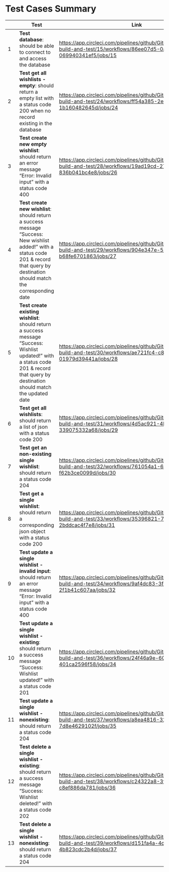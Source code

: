 # Test Cases Summary

|     | Test                                                                                                                                                                                       | Link                                                                                                                                    |
| --- | ------------------------------------------------------------------------------------------------------------------------------------------------------------------------------------------ | --------------------------------------------------------------------------------------------------------------------------------------- |
| 1   | **Test database**: should be able to connect to and access the database                                                                                                                    | https://app.circleci.com/pipelines/github/Gitcatmeoww/goTravel-build-and-test/15/workflows/86ee07d5-0a16-47f8-97d8-069940341ef5/jobs/15 |
| 2   | **Test get all wishlists - empty**: should return a empty list with a status code 200 when no record existing in the database                                                              | https://app.circleci.com/pipelines/github/Gitcatmeoww/goTravel-build-and-test/24/workflows/ff54a385-2e6f-45e3-824d-1b160482645d/jobs/24 |
| 3   | **Test create new empty wishlist**: should return an error message “Error: Invalid input” with a status code 400                                                                           | https://app.circleci.com/pipelines/github/Gitcatmeoww/goTravel-build-and-test/28/workflows/19ad19cd-2736-4b3f-9c99-836b041bc4e8/jobs/26 |
| 4   | **Test create new wishlist**: should return a success message “Success: New wishlist added!” with a status code 201 & record that query by destination should match the corresponding date | https://app.circleci.com/pipelines/github/Gitcatmeoww/goTravel-build-and-test/29/workflows/904e347e-5239-4ced-864b-b68fe6701863/jobs/27 |
| 5   | **Test create existing wishlist**: should return a success message “Success: Wishlist updated!” with a status code 201 & record that query by destination should match the updated date    | https://app.circleci.com/pipelines/github/Gitcatmeoww/goTravel-build-and-test/30/workflows/ae721fc4-c800-4a5d-ac9b-01979d39441a/jobs/28 |
| 6   | **Test get all wishlists**: should return a list of json with a status code 200                                                                                                            | https://app.circleci.com/pipelines/github/Gitcatmeoww/goTravel-build-and-test/31/workflows/4d5ac921-4bdd-4745-9523-339075332a68/jobs/29 |
| 7   | **Test get an non-existing single wishlist**: should return a status code 204                                                                                                              | https://app.circleci.com/pipelines/github/Gitcatmeoww/goTravel-build-and-test/32/workflows/761054a1-6385-456c-9ed0-f62b3ce0099d/jobs/30 |
| 8   | **Test get a single wishlist**: should return a corresponding json object with a status code 200                                                                                           | https://app.circleci.com/pipelines/github/Gitcatmeoww/goTravel-build-and-test/33/workflows/35396821-7b87-41fe-bc3e-2bddcac4f7e8/jobs/31 |
| 9   | **Test update a single wishlist - invalid input**: should return an error message “Error: Invalid input” with a status code 400                                                            | https://app.circleci.com/pipelines/github/Gitcatmeoww/goTravel-build-and-test/34/workflows/9af4dc83-3f65-410f-920e-2f1b41c607aa/jobs/32 |
| 10  | **Test update a single wishlist - existing**: should return a success message “Success: Wishlist updated!” with a status code 201                                                          | https://app.circleci.com/pipelines/github/Gitcatmeoww/goTravel-build-and-test/36/workflows/24f46a9e-608a-4cab-9a35-401ca2596f58/jobs/34 |
| 11  | **Test update a single wishlist - nonexisting**: should return a status code 204                                                                                                           | https://app.circleci.com/pipelines/github/Gitcatmeoww/goTravel-build-and-test/37/workflows/a8ea4816-323c-4a7f-a24c-7d8e4629102f/jobs/35 |
| 12  | **Test delete a single wishlist - existing**: should return a success message “Success: Wishlist deleted!” with a status code 202                                                          | https://app.circleci.com/pipelines/github/Gitcatmeoww/goTravel-build-and-test/38/workflows/c24322a8-3ff1-4e5c-8fec-c8ef886da781/jobs/36 |
| 13  | **Test delete a single wishlist - nonexisting**: should return a status code 204                                                                                                           | https://app.circleci.com/pipelines/github/Gitcatmeoww/goTravel-build-and-test/39/workflows/d151fa4a-4d88-4f1d-abd6-4b823cdc2b4d/jobs/37 |
